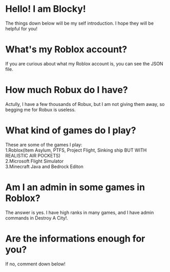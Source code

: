 # Hello! I am Blocky!
The things down below will be my self introduction. I hope they will be helpful for you!

# What's my Roblox account?
If you are curious about what my Roblox account is, you can see the JSON file.

# How much Robux do I have?
Actully, I have a few thousands of Robux, but I am not giving them away, so begging me for Robux is useless.

# What kind of games do I play?
These are some of the games I play:
<br>1.Roblox(Item Asylum, PTFS, Project Flight, Sinking ship BUT WITH REALISTIC AIR POCKETS)
<br>2.Microsoft Flight Simulator
<br>3.Minecraft Java and Bedrock Editon

# Am I an admin in some games in Roblox?
The answer is yes. I have high ranks in many games, and I have admin commands in Destroy A City!.

# Are the informations enough for you?
If no, comment down below!